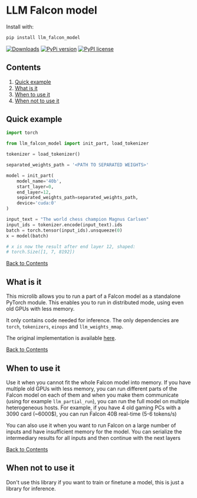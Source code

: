 # LLM Falcon model

Install with:

```bash
pip install llm_falcon_model
```

[![Downloads](https://static.pepy.tech/badge/llm_falcon_model/month)](https://pepy.tech/project/llm_falcon_model)
[![PyPi version](https://badgen.net/pypi/v/llm_falcon_model/)](https://pypi.com/project/llm_falcon_model)
[![PyPI license](https://img.shields.io/pypi/l/llm_falcon_model.svg)](https://pypi.python.org/pypi/llm_falcon_model/)


## Contents

1. [Quick example](#quick-example)
2. [What is it](#what-is-it)
3. [When to use it](#when-to-use-it)
4. [When not to use it](#when-not-to-use-it)


## Quick example

```python
import torch

from llm_falcon_model import init_part, load_tokenizer

tokenizer = load_tokenizer()

separated_weights_path = '<PATH TO SEPARATED WEIGHTS>'

model = init_part(
    model_name='40b',
    start_layer=0,
    end_layer=12,
    separated_weights_path=separated_weights_path,
    device='cuda:0'
)

input_text = "The world chess champion Magnus Carlsen"
input_ids = tokenizer.encode(input_text).ids
batch = torch.tensor(input_ids).unsqueeze(0)
x = model(batch)

# x is now the result after end layer 12, shaped:
# torch.Size([1, 7, 8192])
```

[Back to Contents](#contents)

## What is it

This microlib allows you to run a part of a Falcon model as a standalone PyTorch module.
This enables you to run in distributed mode, using even old GPUs with less memory.

It only contains code needed for inference.
The only dependencies are `torch`, `tokenizers`, `einops` and `llm_weights_mmap`.

The original implementation is available [here](https://huggingface.co/tiiuae).

[Back to Contents](#contents)

## When to use it

Use it when you cannot fit the whole Falcon model into memory. If you have multiple
old GPUs with less memory, you can run different parts of the Falcon model on each of them and when
you make them communicate (using for example `llm_partial_run`), you can run the full model on multiple
heterogeneous hosts. For example, if you have 4 old gaming PCs with a 3090 card (~6000$), you can run Falcon 40B 
real-time (5-6 tokens/s)

You can also use it when you want to run Falcon on a large number of inputs and have insufficient memory for the model.
You can serialize the intermediary results for all inputs and then continue with the next layers

[Back to Contents](#contents)

## When not to use it

Don't use this library if you want to train or finetune a model, this is just a library
for inference.
